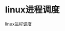 # linux进程调度

[linux进程调度](https://dreamgoing.github.io/linux%E8%BF%9B%E7%A8%8B%E8%B0%83%E5%BA%A6.html)
